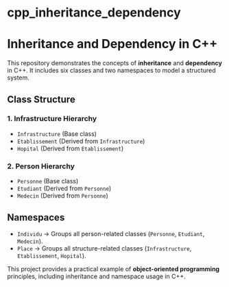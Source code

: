 # cpp_inheritance_dependency
# **Inheritance and Dependency in C++**  

This repository demonstrates the concepts of **inheritance** and **dependency** in C++. It includes six classes and two namespaces to model a structured system.  

## **Class Structure**  

### **1. Infrastructure Hierarchy**  
- `Infrastructure` (Base class)  
- `Etablissement` (Derived from `Infrastructure`)  
- `Hopital` (Derived from `Etablissement`)  

### **2. Person Hierarchy**  
- `Personne` (Base class)  
- `Etudiant` (Derived from `Personne`)  
- `Medecin` (Derived from `Personne`)  

## **Namespaces**  

- `Individu` → Groups all person-related classes (`Personne`, `Etudiant`, `Medecin`).  
- `Place` → Groups all structure-related classes (`Infrastructure`, `Etablissement`, `Hopital`).  

This project provides a practical example of **object-oriented programming** principles, including inheritance and namespace usage in C++.
